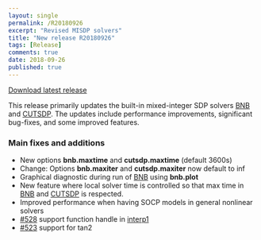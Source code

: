 ```yaml
---
layout: single
permalink: /R20180926
excerpt: "Revised MISDP solvers"
title: "New release R20180926"
tags: [Release]
comments: true
date: 2018-09-26
published: true
---
```


[Download latest release](/download)

This release primarily updates the built-in mixed-integer SDP solvers [BNB](/solvers/bnb) and [CUTSDP](/solvers/cutsdp). The updates include performance improvements, significant bug-fixes, and some improved features.

### Main fixes and additions

* New options **bnb.maxtime** and **cutsdp.maxtime** (default 3600s)
* Change: Options **bnb.maxiter** and **cutsdp.maxiter** now default to inf
* Graphical diagnostic during run of [BNB](/solvers/bnb) using **bnb.plot**
* New feature where local solver time is controlled so that max time in [BNB](/solvers/bnb) and [CUTSDP](/solvers/cutsdp) is respected.
* Improved performance when having SOCP models in general nonlinear solvers 
* [#528](https://github.com/yalmip/YALMIP/issues/528) support function handle in [interp1](/command/interp1)
* [#523](https://github.com/yalmip/YALMIP/issues/528) support for tan2










